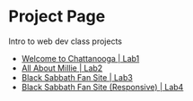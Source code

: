# Project Page
Intro to web dev class projects

<ul>
    <li><a href="intro_to_html_lab1/index.html" target="_blank">Welcome to Chattanooga | Lab1</a></li>
    <li><a href="html5_intro_css_lab2/index.html" target="_blank">All About Millie | Lab2</a></li>
    <li><a href="advanced_css_lab3/index.html" target="_blank">Black Sabbath Fan Site | Lab3</a></li>
    <li><a href="responsive_design_lab4/index.html" target="_blank">Black Sabbath Fan Site (Responsive) | Lab4</a></li>
<ul>